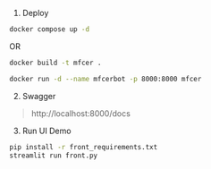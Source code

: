 1. Deploy

```sh
docker compose up -d  
```
OR
```sh
docker build -t mfcer . 
```
```sh
docker run -d --name mfcerbot -p 8000:8000 mfcer  
```

2. Swagger
> http://localhost:8000/docs

3. Run UI Demo
```sh
pip install -r front_requirements.txt
streamlit run front.py
``` 
